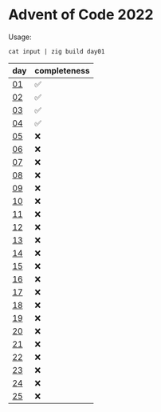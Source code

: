 # Advent of Code 2022

Usage:
```
cat input | zig build day01
```

|       day        |    completeness    |     
|------------------|--------------------|
| [01](src/day01)  | ✅                 |
| [02](src/day02)  | ✅                 |
| [03](src/day03)  | ✅                 |
| [04](src/day04)  | ✅                 |
| [05](src/day05)  | ❌                 |
| [06](src/day06)  | ❌                 |
| [07](src/day07)  | ❌                 |
| [08](src/day08)  | ❌                 |
| [09](src/day09)  | ❌                 |
| [10](src/day10)  | ❌                 |
| [11](src/day11)  | ❌                 |
| [12](src/day12)  | ❌                 |
| [13](src/day13)  | ❌                 |
| [14](src/day14)  | ❌                 |
| [15](src/day15)  | ❌                 |
| [16](src/day16)  | ❌                 |
| [17](src/day17)  | ❌                 |
| [18](src/day18)  | ❌                 |
| [19](src/day19)  | ❌                 |
| [20](src/day20)  | ❌                 |
| [21](src/day21)  | ❌                 |
| [22](src/day22)  | ❌                 |
| [23](src/day23)  | ❌                 |
| [24](src/day24)  | ❌                 |
| [25](src/day25)  | ❌                 |
